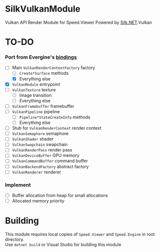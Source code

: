 # SilkVulkanModule
Vulkan API Render Module for Speed.Viewer Powered by [Silk.NET](../../../../dotnet/Silk.NET).Vulkan

# TO-DO
### Port from Evergine's [bindings](../../../../EvergineTeam/Vulkan.NET)
- [ ] Main `VulkanRenderContextFactory` factory
  - [ ] `Create*Surface` methods
  - [x] Everything else
- [x] `VulkanModule` entrypoint
- [ ] `VulkanTexture` texture
  - [ ] Image transition
  - [ ] Everything else
- [ ] `VulkanFramebuffer` framebuffer
- [ ] `VulkanPipeline` pipeline
  - [ ] `Pipeline*StateCreateInfo` methods
  - [ ] Everything else
- [ ] Stub for `VulkanRenderContext` render context
- [ ] `VulkanSemaphore` semaphore
- [ ] `VulkanShader` shader
- [ ] `VulkanSwapchain` swapchain
- [ ] `VulkanRenderPass` render pass
- [ ] `VulkanDeviceBuffer` GPU memory
- [ ] `VulkanCommandBuffer` command buffer
- [ ] `VulkanBackendFactory` abstract factory
- [ ] `VulkanRenderer` renderer
### Implement
- [ ] Buffer allocation from heap for small allocations
- [ ] Allocated memory priority

# Building
This module requires local copies of `Speed.Viewer` and `Speed.Engine` in root directory.  
Use `dotnet build` or Visual Studio for building this module
